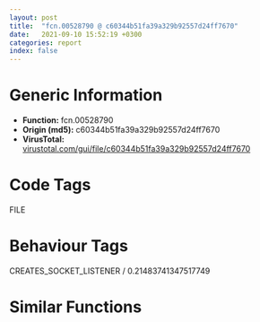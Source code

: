 ```yaml
---
layout: post
title:  "fcn.00528790 @ c60344b51fa39a329b92557d24ff7670"
date:   2021-09-10 15:52:19 +0300
categories: report
index: false
---
```


# Generic Information
- **Function:** fcn.00528790
- **Origin (md5):** c60344b51fa39a329b92557d24ff7670
- **VirusTotal:** [virustotal.com/gui/file/c60344b51fa39a329b92557d24ff7670][virustotal_ref]

# Code Tags
<span class="tag" id="FILE">FILE</span>


# Behaviour Tags
<span class="bhv-tag" id="CREATES_SOCKET_LISTENER">CREATES_SOCKET_LISTENER / 0.21483741347517749</span>

# Similar Functions
<script type="text/javascript" src="https://www.gstatic.com/charts/loader.js"></script>
<script type="text/javascript">

    google.charts.load('current', {'packages':['corechart']});
    google.charts.setOnLoadCallback(drawChart);

    function drawChart() {
    var data = new google.visualization.DataTable();
        data.addColumn('number', 'X');
        data.addColumn('number', 'Y');
        data.addColumn({type: 'string', role: 'tooltip', 'p': {'html': true}});
        data.addColumn({'type': 'string', 'role': 'style'});
        
        data.addRows([
    [-1396.1060791015625, -1545.0274658203125, '<b><a href="/report/fcn.00528790@c60344b51fa39a329b92557d24ff7670">fcn.00528790</a><br>@c60344b51fa39a329b92557d24ff7670</b><br>', 'point { fill-color: #e0440e; }'],
[-1773.1558837890625, 3123.357421875, '<b><a href="/report/fcn.0051a5f0@c60344b51fa39a329b92557d24ff7670">fcn.0051a5f0</a><br>@c60344b51fa39a329b92557d24ff7670</b><br>', 'null'],
[3257.82373046875, -1430.8287353515625, '<b><a href="/report/fcn.00526dd0@c60344b51fa39a329b92557d24ff7670">fcn.00526dd0</a><br>@c60344b51fa39a329b92557d24ff7670</b><br>', 'null'],

        ]);

    var options = {
        title: 'Similarity Plot',
        legend: 'none',
        colors: ['#dedbd9', '#e6693e', '#ec8f6e', '#f3b49f', '#f6c7b6'],
        tooltip: {isHtml: true, trigger: 'both'},
        explorer: {
        actions: ["dragToZoom", "rightClickToReset"],
        },
        chartArea: {
        width: '80%',
        height: '80%'
        },
        width: '100%',
        height: '100%'
    };

    var chart = new google.visualization.ScatterChart(document.getElementById('chart_div'));

    chart.draw(data, options);
    }
    
</script>


<div id="chart_div" style="width: 100%px; height: 100%;"></div>

# Disassembled Code
{% highlight nasm %}

push ebp
mov ebp, esp
and esp, 0xfffffff8
push 0xffffffffffffffff
push 0x5b0ee8
mov eax, dword
push eax
push ecx
mov eax, 0x416c
call fcn.0057aa20
mov eax, dword[0x5ffcc0]
xor eax, esp
mov dword[esp+0x4168], eax
push ebx
push esi
push edi
mov eax, dword[0x5ffcc0]
xor eax, esp
push eax
lea eax, [esp+0x4180]
mov dword
mov eax, dword[ebp+8]
xor edi, edi
push edi
mov esi, ecx
mov ebx, edx
mov dword[esp+0x4c], eax
call fcn.00572311
add esp, 4
push esi
lea ecx, [esp+0x50]
mov dword[esp+0x58], eax
mov dword[esp+0x38], edi
mov dword[esp+0x3c], edi
mov dword[esp+0x50], edi
mov dword[esp+0x54], edi
call fcn.00528510
add esp, 4
push ebx
lea ecx, [esp+0x120]
call fcn.00402060
lea eax, [esp+0x11c]
lea ecx, [esp+0x78]
mov dword[esp+0x4188], edi
call fcn.00527dc0
push 0x5de088
push eax
mov byte[esp+0x4190], 1
call fcn.00453fc0
add esp, 8
test al, al
lea ecx, [esp+0x78]
sete bl
mov byte[esp+0x4188], 0
call fcn.004020a0
test bl, bl
je 0x528871
push 0x5de088
lea ecx, [esp+0x120]
call fcn.00422010
push esi
lea ecx, [esp+0x7c]
call fcn.00402060
lea ecx, [esp+0x78]
lea esi, [esp+0x138]
mov byte[esp+0x4188], 2
call fcn.00518e20
lea ecx, [esp+0x78]
mov byte[esp+0x4188], 4
call fcn.004020a0
lea eax, [esp+0x11c]
lea esi, [esp+0x100]
call fcn.00518da0
mov ecx, esi
mov byte[esp+0x4188], 5
call fcn.004020c0
push eax
call fcn.00528350
add esp, 4
lea ecx, [esp+0xe4]
call fcn.00402030
mov byte[esp+0x4188], 6
lea ecx, [esp+0x138]
xor ebx, ebx
mov dword[esp+0x40], edi
mov dword[esp+0x28], 0x5312f0
mov dword[esp+0x2c], 0x546620
mov dword[esp+0x58], 0x5312f0
mov dword[esp+0x5c], 0x546620
call fcn.00402010
push edi
push 0x80
push 3
push edi
push 1
push 0x80000000
push eax
call dword[sym.imp.KERNEL32.dll_CreateFileA]
mov dword[esp+0x74], eax
cmp eax, 0xffffffff
jne 0x528972
call dword[sym.imp.KERNEL32.dll_GetLastError]
cmp eax, edi
je 0x528972
lea ecx, [esp+0xe4]
call fcn.004020a0
mov ecx, esi
call fcn.004020a0
lea ecx, [esp+0x138]
call fcn.00401ff0
lea ecx, [esp+0x11c]
call fcn.004020a0
lea eax, [ebx+1]
jmp 0x528e21
lea ecx, [esp+0x6c]
mov dword[esp+0x6c], 0x5312a0
mov dword[esp+0x70], 0x5312d0
mov dword[esp+0x154], 0x533b00
mov dword[esp+0x158], 0x533b60
mov dword[esp+0x15c], 0x533b70
mov dword[esp+0x160], 0x533bd0
mov dword[esp+0x164], ecx
mov dword[esp+0x16c], edi
mov dword[esp+0x168], edi
call fcn.00533bf0
lea edx, [esp+0x154]
push edx
lea eax, [esp+0x98]
push eax
lea edx, [esp+0x60]
lea ecx, [esp+0x30]
mov dword[esp+0x9c], edi
mov dword[esp+0xa0], edi
mov dword[esp+0xa4], edi
mov dword[esp+0xa8], edi
mov dword[esp+0xac], edi
mov dword[esp+0xb0], edi
mov dword[esp+0xb4], edi
mov dword[esp+0xb8], edi
mov dword[esp+0xcc], edi
mov dword[esp+0xd0], edi
mov dword[esp+0xd4], edi
mov dword[esp+0xd8], edi
mov dword[esp+0xdc], edi
mov dword[esp+0xe0], edi
mov dword[esp+0xe4], edi
call fcn.00533440
mov esi, eax
add esp, 8
cmp esi, edi
je 0x528a6d
lea edi, [esp+0x28]
lea eax, [esp+0x94]
call fcn.005314f0
xor edi, edi
mov dword[esp+0x14], esi
cmp esi, edi
jne 0x528da6
xor eax, eax
mov dword[esp+0x68], 0xffffffff
mov dword[esp+0x30], edi
mov dword[esp+0x64], edi
mov dword[esp+0x20], edi
cmp dword[esp+0xb0], eax
jbe 0x528d95
mov ecx, dword[esp+0xa4]
mov dword[esp+0x18], ecx
jmp 0x528ab0
mov dword[esp+0x44], eax
mov dword[esp+0x24], eax
mov eax, dword[esp+0xd4]
mov esi, dword[eax+edi*4+4]
sub esi, dword[eax+edi*4]
cmp esi, dword[esp+0x40]
jbe 0x528af4
push ebx
call fcn.0057250f
add esp, 4
mov dword[esp+0x40], esi
add esi, esi
je 0x528d81
push esi
call fcn.005731f2
mov ebx, eax
add esp, 4
test ebx, ebx
je 0x528d83
mov ecx, ebx
mov eax, edi
lea edx, [esp+0x94]
call fcn.00532c00
mov edx, dword[esp+0x18]
cmp byte[edx+0x19], 0
jne 0x528b58
lea eax, [esp+0x58]
push eax
lea ecx, [esp+0x2c]
push ecx
lea edx, [esp+0x2c]
push edx
lea eax, [esp+0x50]
push eax
lea ecx, [esp+0x74]
push ecx
lea edx, [esp+0x44]
push edx
lea eax, [esp+0x80]
push eax
lea ecx, [esp+0x170]
push edi
push ecx
lea eax, [esp+0xb8]
call fcn.00533860
add esp, 0x24
mov dword[esp+0x14], eax
test eax, eax
jne 0x528d95
mov edx, dword[esp+0x24]
add dword[esp+0x34], edx
mov eax, 0
mov dword[esp+0x1c], eax
adc dword[esp+0x38], eax
cmp word[ebx], ax
je 0x528c01
mov edi, ebx
cmp word[edi], 0x2f
jne 0x528be6
lea ecx, [esp+0x100]
xor eax, eax
push ebx
push ecx
lea esi, [esp+0x80]
mov word[edi], ax
call fcn.00526d60
add esp, 8
push eax
lea ecx, [esp+0xe8]
mov byte[esp+0x418c], 7
call fcn.00403010
mov ecx, esi
mov byte[esp+0x4188], 6
call fcn.004020a0
lea ecx, [esp+0xe4]
call fcn.004020c0
push 0
push eax
call dword[sym.imp.KERNEL32.dll_CreateDirectoryW]
test eax, eax
jne 0x528bde
call dword[sym.imp.KERNEL32.dll_GetLastError]
mov edx, 0x5c
mov word[edi], dx
mov eax, dword[esp+0x1c]
inc eax
cmp word[ebx+eax*2], 0
lea edi, [ebx+eax*2]
mov dword[esp+0x1c], eax
jne 0x528b78
mov edi, dword[esp+0x20]
lea eax, [esp+0x100]
push ebx
push eax
lea esi, [esp+0x80]
call fcn.00526d60
add esp, 8
push eax
lea ecx, [esp+0xe8]
mov byte[esp+0x418c], 8
call fcn.00403010
mov ecx, esi
mov byte[esp+0x4188], 6
call fcn.004020a0
mov ecx, dword[esp+0x18]
cmp byte[ecx+0x19], 0
lea ecx, [esp+0xe4]
je 0x528c6f
call fcn.004020c0
push 0
push eax
call dword[sym.imp.KERNEL32.dll_CreateDirectoryW]
test eax, eax
jne 0x528d67
call dword[sym.imp.KERNEL32.dll_GetLastError]
jmp 0x528d67
call fcn.004020c0
push 0
push 0x80
push 2
push 0
push 1
push 0x40000000
push eax
call dword[sym.imp.KERNEL32.dll_CreateFileW]
mov esi, eax
mov dword[esp+0x60], esi
cmp esi, 0xffffffff
jne 0x528ca6
call dword[sym.imp.KERNEL32.dll_GetLastError]
test eax, eax
jne 0x528d8d
mov edx, dword[esp+0x24]
mov ecx, dword[esp+0x30]
mov eax, dword[esp+0x44]
mov dword[esp+0x1c], edx
lea edx, [esp+0x60]
add eax, ecx
push edx
lea edi, [esp+0x20]
call fcn.00531190
add esp, 4
test eax, eax
jne 0x528d8d
mov eax, dword[esp+0x24]
cmp dword[esp+0x1c], eax
jne 0x528d8d
cmp esi, 0xffffffff
je 0x528cfd
push esi
call dword[sym.imp.KERNEL32.dll_CloseHandle]
test eax, eax
jne 0x528cfd
call dword[sym.imp.KERNEL32.dll_GetLastError]
test eax, eax
jne 0x528d8d
mov eax, dword[esp+0x18]
cmp byte[eax+0x1d], 0
je 0x528d1e
mov ecx, dword[eax+0x14]
push ecx
lea ecx, [esp+0xe8]
call fcn.004020c0
push eax
call dword[sym.imp.KERNEL32.dll_SetFileAttributesW]
cmp dword[esp+0x48], 0
je 0x528d63
push 0
call fcn.00572311
sub eax, dword[esp+0x58]
add esp, 4
test eax, eax
jg 0x528d3c
mov eax, 1
mov edx, dword[esp+0x50]
mov ecx, dword[esp+0x4c]
mov esi, dword[esp+0x38]
push edx
push ecx
mov ecx, dword[esp+0x3c]
push esi
push ecx
cdq
push edx
push eax
push esi
push ecx
call fcn.00580a70
push edx
push eax
call dword[esp+0x60]
add esp, 0x18
mov edi, dword[esp+0x20]
add dword[esp+0x18], 0x20
inc edi
mov dword[esp+0x20], edi
cmp edi, dword[esp+0xb0]
jae 0x528d95
xor eax, eax
jmp 0x528ab0
xor ebx, ebx
mov dword[esp+0x14], 2
jmp 0x528d95
mov dword[esp+0x14], 0xb
mov edx, dword[esp+0x30]
push edx
lea eax, [esp+0x2c]
push eax
call dword[esp+0x34]
add esp, 8
lea edi, [esp+0x28]
lea eax, [esp+0x94]
call fcn.005314f0
push ebx
call fcn.0057250f
mov eax, dword[esp+0x78]
add esp, 4
cmp eax, 0xffffffff
je 0x528de3
push eax
call dword[sym.imp.KERNEL32.dll_CloseHandle]
test eax, eax
jne 0x528ddb
call dword[sym.imp.KERNEL32.dll_GetLastError]
jmp 0x528de3
mov dword[esp+0x74], 0xffffffff
mov esi, dword[esp+0x14]
lea ecx, [esp+0xe4]
call fcn.004020a0
lea ecx, [esp+0x100]
call fcn.004020a0
lea ecx, [esp+0x138]
call fcn.00401ff0
lea ecx, [esp+0x11c]
call fcn.004020a0
test esi, esi
jne 0x528e1f
xor eax, eax
jmp 0x528e21
mov eax, esi
mov ecx, dword[esp+0x4180]
mov dword
pop ecx
pop edi
pop esi
pop ebx
mov ecx, dword[esp+0x4168]
xor ecx, esp
call fcn.005713ed
mov esp, ebp
pop ebp
ret

{% endhighlight %}

[virustotal_ref]: https://www.virustotal.com/gui/file/c60344b51fa39a329b92557d24ff7670